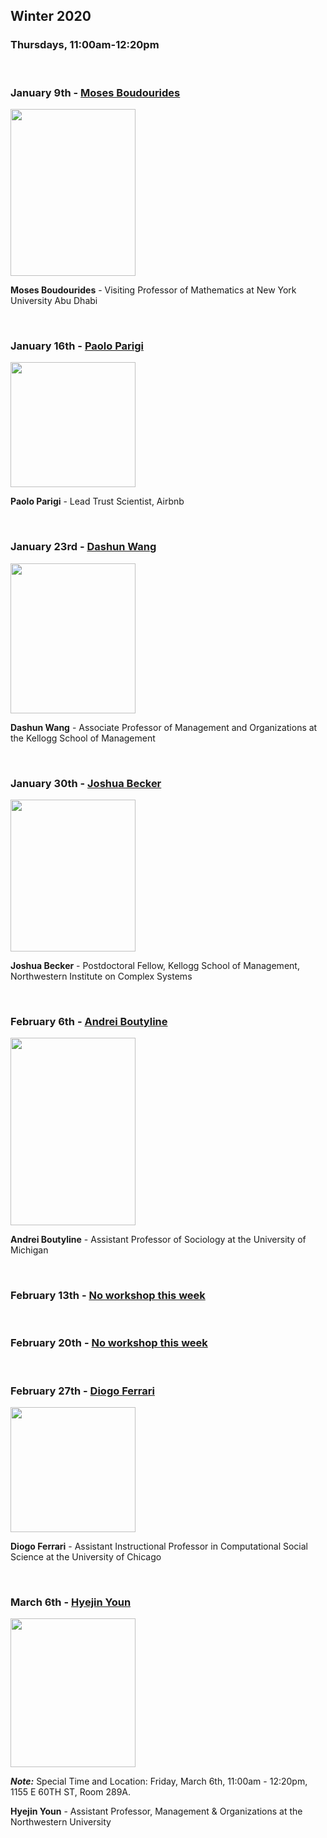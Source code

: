 
## Winter 2020

### Thursdays, 11:00am-12:20pm
<br>

### January 9th - [Moses Boudourides](https://github.com/uchicago-computation-workshop/Winter2020/tree/master/01-09_Boudourides)

<div><img src="https://sonic.northwestern.edu/wp-content/uploads/2018/12/MosesBoudourides2018-768x1024.jpg" width="200" height="267"></div>

**Moses Boudourides** - Visiting Professor of Mathematics at New York University Abu Dhabi

<br>




### January 16th - [Paolo Parigi](https://github.com/uchicago-computation-workshop/Winter2020/tree/master/01-16_Parigi)

<div><img src="https://media.licdn.com/dms/image/C4E03AQG5sGE-ZKgJvA/profile-displayphoto-shrink_200_200/0?e=1583971200&v=beta&t=CmHeURi6WEfD74EKB4K4BsRWaUnxWZi-l3PsDOxJUx4" width="200" height="200"></div>


**Paolo Parigi** - Lead Trust Scientist, Airbnb

<br>


### January 23rd - [Dashun Wang](https://github.com/uchicago-computation-workshop/Winter2020/tree/master/01-23_Wang)

<div><img src="https://images.squarespace-cdn.com/content/v1/5877ca6986e6c00f05f58f84/1492044622990-TX72G7LSEQIN1DROSPXT/ke17ZwdGBToddI8pDm48kMidd_fVERlblIIVuIb_11BZw-zPPgdn4jUwVcJE1ZvWQUxwkmyExglNqGp0IvTJZUJFbgE-7XRK3dMEBRBhUpzc3KhiZEc2ArmSfbaTtWf9zmNXJ2KDrJzvE6EJhpeDqeyhj520k6oYXpa0d8KyfLk/dashing-wang.jpg?format=300w" width="200" height="240"></div>


**Dashun Wang** - Associate Professor of Management and Organizations at the Kellogg School of Management

<br>


### January 30th - [Joshua Becker](https://github.com/uchicago-computation-workshop/Winter2020/tree/master/)

<div><img src="https://www.kellogg.northwestern.edu/-/media/images/faculty/headshot/ay19-20/joshua_becker_250x304.ashx?" width="200" height="243"></div>


**Joshua Becker** - Postdoctoral Fellow, Kellogg School of Management, Northwestern Institute on Complex Systems

<br>


### February 6th - [Andrei Boutyline](https://github.com/uchicago-computation-workshop/Winter2020/tree/master/02-06_Boutyline)

<div><img src="https://lsa.umich.edu/content/michigan-lsa/soc/en/people/faculty/andrei-boutyline/jcr:content/profileImage.transform/profile_portrait/image.1578952216373.jpg" width="200" height="300"></div>


**Andrei Boutyline** - Assistant Professor of Sociology at the University of Michigan

<br>


### February 13th - [No workshop this week]()

<br>

### February 20th - [No workshop this week]()

<br>


### February 27th - [Diogo Ferrari](https://github.com/uchicago-computation-workshop/Winter2020/tree/master/02-27_Ferrari)

<div><img src="https://macss.uchicago.edu/sites/macss.uchicago.edu/files/styles/columnwidth-wider/public/uploads/images/Screen%20Shot%202019-08-05%20at%202.54.12%20PM.png?" width="200" height="200"></div>


**Diogo Ferrari** - Assistant Instructional Professor in Computational Social Science at the University of Chicago

<br>


### March 6th - [Hyejin Youn](https://github.com/uchicago-computation-workshop/Winter2020/tree/master/03-06_Youn)

<div><img src="https://www.kellogg.northwestern.edu/-/media/images/faculty/headshot/2018/youn-hyejin.ashx?" width="200" height="238"></div>

***Note:*** Special Time and Location: Friday, March 6th, 11:00am - 12:20pm, 1155 E 60TH ST, Room 289A.

**Hyejin Youn** - Assistant Professor, Management & Organizations at the Northwestern University

<br>
